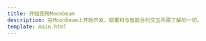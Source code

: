 ```yaml
---
title: 开始使用Moonbeam
description: 在Moonbeam上开始开发、部署和与智能合约交互所需了解的一切。
template: main.html
---
```


<div class='subsection-wrapper'></div>